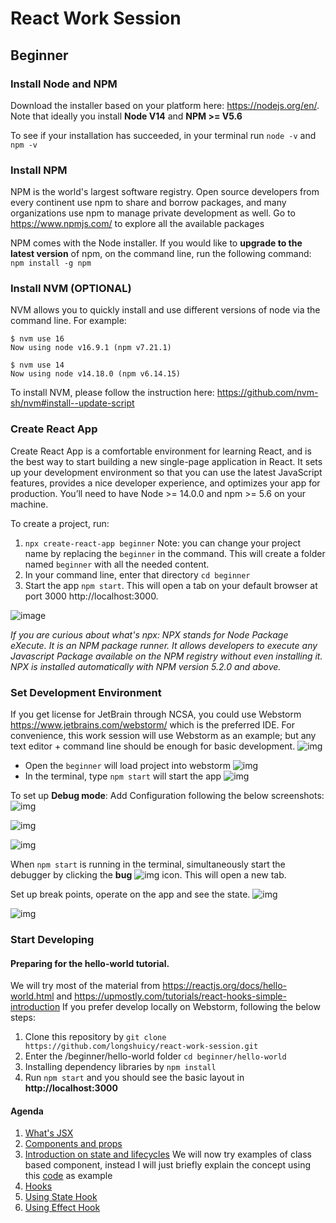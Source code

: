 # React Work Session

## Beginner
### Install Node and NPM
Download the installer based on your platform here: https://nodejs.org/en/. Note that ideally you install **Node V14**
and **NPM >= V5.6**

To see if your installation has succeeded, in your terminal run `node -v` and `npm -v`

### Install NPM
NPM is the world's largest software registry. Open source developers from every continent use npm to share and borrow 
packages, and many organizations use npm to manage private development as well. Go to https://www.npmjs.com/ to 
explore all the available packages

NPM comes with the Node installer. If you would like to **upgrade to the latest version** of npm, on the command line, 
run the following command: `npm install -g npm`

### Install NVM (OPTIONAL)
NVM allows you to quickly install and use different versions of node via the command line. For example:
```
$ nvm use 16
Now using node v16.9.1 (npm v7.21.1)

$ nvm use 14
Now using node v14.18.0 (npm v6.14.15)
```

To install NVM, please follow the instruction here: https://github.com/nvm-sh/nvm#install--update-script

### Create React App
Create React App is a comfortable environment for learning React, and is the best way to start building a new 
single-page application in React. It sets up your development environment so that you can use the latest JavaScript 
features, provides a nice developer experience, and optimizes your app for production. You’ll need to have 
Node >= 14.0.0 and npm >= 5.6 on your machine. 

To create a project, run:
1. `npx create-react-app beginner` Note: you can change your project name by replacing the 
   `beginner` in the command. This will create a folder named `beginner` with all the needed content.
2. In your command line, enter that directory `cd beginner`
3. Start the app `npm start`. This will open a tab on your default browser at port 3000 http://localhost:3000.

![image](docs/create-react-app.png)

*If you are curious about what's npx: NPX stands for Node Package eXecute. It is an NPM package runner. 
It allows developers to execute any Javascript Package available on the NPM registry without even installing it. 
NPX is installed automatically with NPM version 5.2.0 and above.*

### Set Development Environment
If you get license for JetBrain through NCSA, you could use Webstorm https://www.jetbrains.com/webstorm/ which is the 
preferred IDE. For convenience, this work session will use Webstorm as an example; but any text editor + command line should be enough 
for basic development.
![img](docs/JetBrains.png)

- Open the `beginner` will load project into webstorm
![img](docs/Webstorm1.png)  
- In the terminal, type `npm start` will start the app
![img](docs/Webstorm2.png)

To set up **Debug mode**: 
Add Configuration following the below screenshots:
![img](docs/debug1.png)

![img](docs/debug2.png)

![img](docs/debug3.png)

When `npm start` is running in the terminal, simultaneously start the debugger by clicking the **bug** ![img](docs/debug-icon.png) icon. 
This will open a new tab. 

Set up break points, operate on the app and see the state.
![img](docs/stop-point1.png)

![img](docs/stop-point2.png)

### Start Developing

#### Preparing for the hello-world tutorial. 

We will try most of the material from https://reactjs.org/docs/hello-world.html and 
https://upmostly.com/tutorials/react-hooks-simple-introduction
If you prefer develop locally on Webstorm, following the below steps:
1. Clone this repository by `git clone https://github.com/longshuicy/react-work-session.git`
2. Enter the /beginner/hello-world folder `cd beginner/hello-world`
3. Installing dependency libraries by `npm install`
4. Run `npm start` and you should see the basic layout in **http://localhost:3000**

#### Agenda
1. [What's JSX](https://reactjs.org/docs/introducing-jsx.html)
2. [Components and props](https://reactjs.org/docs/components-and-props.html)
3. [Introduction on state and lifecycles](https://reactjs.org/docs/state-and-lifecycle.html)
   We will now try examples of class based component, instead I will just briefly explain the concept using this 
   [code](https://codepen.io/gaearon/pen/vXdGmd?editors=0010) as example
3. [Hooks](https://reactjs.org/docs/hooks-intro.html)
4. [Using State Hook](https://upmostly.com/tutorials/react-hooks-simple-introduction#using-the-state-hook)
5. [Using Effect Hook](https://upmostly.com/tutorials/react-hooks-simple-introduction#using-the-effect-hook)
